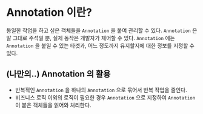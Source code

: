 # Annotation 이란?

동일한 작업을 하고 싶은 객체들을 `Annotation` 을 붙여 관리할 수 있다. `Annotation` 은 말 그대로 주석일 뿐, 실제 동작은 개발자가 제어할 수 있다. `Annotation` 에는 `Annotation` 을 붙일 수 있는 타겟과, 어느 정도까지 유지할지에 대한 정보를 지정할 수 있다.

## (나만의..) Annotation 의 활용

- 반복적인 `Annotation` 을 하나의 `Annotation` 으로 묶어서 반복 작업을 줄인다.
- 비즈니스 로직 이외의 로직이 필요한 경우 `Annotation` 으로 지정하여 `Annotation` 이 붙은 객체들을 읽어와 처리한다.
